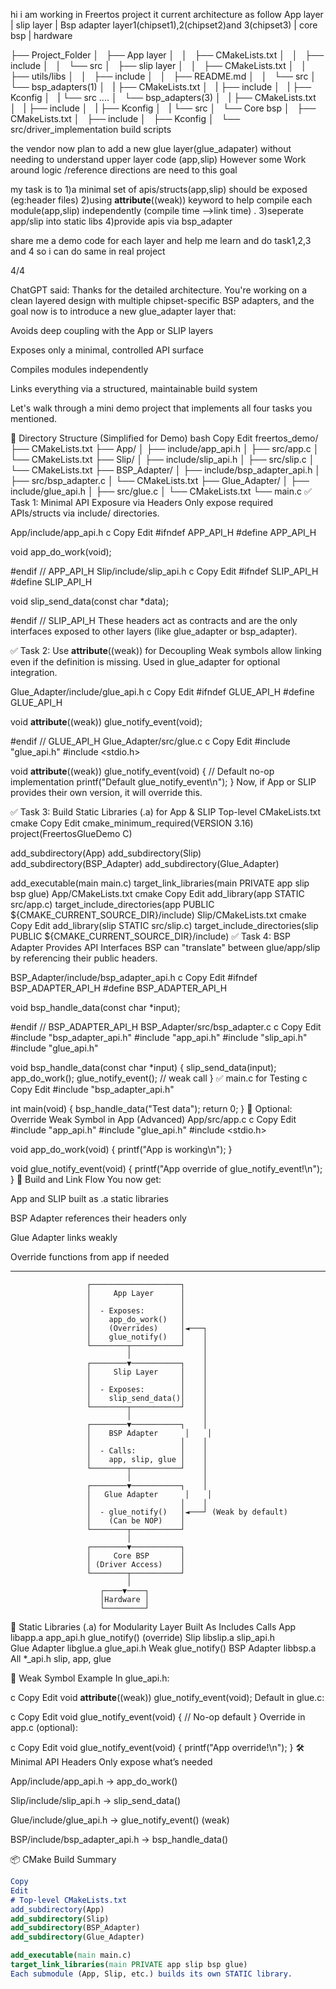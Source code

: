 hi i am working in Freertos project it current architecture as follow 
App layer 
   |
slip layer
  |
Bsp adapter layer1(chipset1),2(chipset2)and 3(chipset3) 
  |
core bsp
  |
hardware

├── Project_Folder
│   ├── App layer
│   │   ├── CMakeLists.txt
│   │   ├── include
│   │   └── src
│   ├── slip layer
│   │   ├── CMakeLists.txt
│   │   ├── utils/libs
│   │   ├── include
│   │   ├── README.md
│   │   └── src
│   └── bsp_adapters(1)
│    |   ├── CMakeLists.txt
│    |   ├── include
│    |   ├── Kconfig
│    |   └── src
....
│   └── bsp_adapters(3)
│    |   ├── CMakeLists.txt
│    |   ├── include
│    |   ├── Kconfig
│    |   └── src
│   └── Core bsp
│       ├── CMakeLists.txt
│       ├── include
│       ├── Kconfig
│       └── src/driver_implementation
build scripts 

the vendor now plan to add a new glue layer(glue_adapater) without needing to understand upper layer code  (app,slip)
However some Work around logic /reference directions are need to this goal

my task is to 
1)a minimal set of apis/structs(app,slip) should be exposed (eg:header files) 
2)using __attribute__((weak)) keyword to help compile each module(app,slip) independently (compile time -->link time) .
3)seperate app/slip into static libs
4)provide apis via bsp_adapter 

share me a demo code for each layer and help me learn and do task1,2,3 and 4
so i can do same in real project 

   




4/4

ChatGPT said:
Thanks for the detailed architecture. You're working on a clean layered design with multiple chipset-specific BSP adapters, and the goal now is to introduce a new glue_adapter layer that:

Avoids deep coupling with the App or SLIP layers

Exposes only a minimal, controlled API surface

Compiles modules independently

Links everything via a structured, maintainable build system

Let's walk through a mini demo project that implements all four tasks you mentioned.

🔧 Directory Structure (Simplified for Demo)
bash
Copy
Edit
freertos_demo/
├── CMakeLists.txt
├── App/
│   ├── include/app_api.h
│   ├── src/app.c
│   └── CMakeLists.txt
├── Slip/
│   ├── include/slip_api.h
│   ├── src/slip.c
│   └── CMakeLists.txt
├── BSP_Adapter/
│   ├── include/bsp_adapter_api.h
│   ├── src/bsp_adapter.c
│   └── CMakeLists.txt
├── Glue_Adapter/
│   ├── include/glue_api.h
│   ├── src/glue.c
│   └── CMakeLists.txt
└── main.c
✅ Task 1: Minimal API Exposure via Headers
Only expose required APIs/structs via include/ directories.

App/include/app_api.h
c
Copy
Edit
#ifndef APP_API_H
#define APP_API_H

void app_do_work(void);

#endif // APP_API_H
Slip/include/slip_api.h
c
Copy
Edit
#ifndef SLIP_API_H
#define SLIP_API_H

void slip_send_data(const char *data);

#endif // SLIP_API_H
These headers act as contracts and are the only interfaces exposed to other layers (like glue_adapter or bsp_adapter).

✅ Task 2: Use __attribute__((weak)) for Decoupling
Weak symbols allow linking even if the definition is missing. Used in glue_adapter for optional integration.

Glue_Adapter/include/glue_api.h
c
Copy
Edit
#ifndef GLUE_API_H
#define GLUE_API_H

void __attribute__((weak)) glue_notify_event(void);

#endif // GLUE_API_H
Glue_Adapter/src/glue.c
c
Copy
Edit
#include "glue_api.h"
#include <stdio.h>

void __attribute__((weak)) glue_notify_event(void) {
    // Default no-op implementation
    printf("Default glue_notify_event\n");
}
Now, if App or SLIP provides their own version, it will override this.

✅ Task 3: Build Static Libraries (.a) for App & SLIP
Top-level CMakeLists.txt
cmake
Copy
Edit
cmake_minimum_required(VERSION 3.16)
project(FreertosGlueDemo C)

add_subdirectory(App)
add_subdirectory(Slip)
add_subdirectory(BSP_Adapter)
add_subdirectory(Glue_Adapter)

add_executable(main main.c)
target_link_libraries(main PRIVATE app slip bsp glue)
App/CMakeLists.txt
cmake
Copy
Edit
add_library(app STATIC src/app.c)
target_include_directories(app PUBLIC ${CMAKE_CURRENT_SOURCE_DIR}/include)
Slip/CMakeLists.txt
cmake
Copy
Edit
add_library(slip STATIC src/slip.c)
target_include_directories(slip PUBLIC ${CMAKE_CURRENT_SOURCE_DIR}/include)
✅ Task 4: BSP Adapter Provides API Interfaces
BSP can "translate" between glue/app/slip by referencing their public headers.

BSP_Adapter/include/bsp_adapter_api.h
c
Copy
Edit
#ifndef BSP_ADAPTER_API_H
#define BSP_ADAPTER_API_H

void bsp_handle_data(const char *input);

#endif // BSP_ADAPTER_API_H
BSP_Adapter/src/bsp_adapter.c
c
Copy
Edit
#include "bsp_adapter_api.h"
#include "app_api.h"
#include "slip_api.h"
#include "glue_api.h"

void bsp_handle_data(const char *input) {
    slip_send_data(input);
    app_do_work();
    glue_notify_event(); // weak call
}
✅ main.c for Testing
c
Copy
Edit
#include "bsp_adapter_api.h"

int main(void) {
    bsp_handle_data("Test data");
    return 0;
}
🔄 Optional: Override Weak Symbol in App (Advanced)
App/src/app.c
c
Copy
Edit
#include "app_api.h"
#include "glue_api.h"
#include <stdio.h>

void app_do_work(void) {
    printf("App is working\n");
}

void glue_notify_event(void) {
    printf("App override of glue_notify_event!\n");
}
🔁 Build and Link Flow
You now get:

App and SLIP built as .a static libraries

BSP Adapter references their headers only

Glue Adapter links weakly

Override functions from app if needed

----------------------------------------------------
                     ┌────────────────────┐
                     │     App Layer      │
                     │                    │
                     │  - Exposes:        │
                     │    app_do_work()   │
                     │    (Overrides)     │◄───┐
                     │    glue_notify()   │    │
                     └────────┬───────────┘    │
                              │                │
                     ┌────────▼───────────┐    │
                     │     Slip Layer     │    │
                     │                    │    │
                     │  - Exposes:        │    │
                     │    slip_send_data()│    │
                     └────────┬───────────┘    │
                              │                │
                     ┌────────▼───────────┐    │
                     │    BSP Adapter      │    │
                     │                    │    │
                     │  - Calls:          │    │
                     │    app, slip, glue │    │
                     └────────┬───────────┘    │
                              │                │
                     ┌────────▼───────────┐    │
                     │   Glue Adapter      │    │
                     │                    │    │
                     │  - glue_notify()   │◄───┘ (Weak by default)
                     │    (Can be NOP)    │
                     └────────┬───────────┘
                              │
                     ┌────────▼───────────┐
                     │     Core BSP       │
                     │ (Driver Access)    │
                     └────────┬───────────┘
                              │
                        ┌────▼────┐
                        │Hardware │
                        └─────────┘
🔩 Static Libraries (.a) for Modularity
Layer	Built As	Includes	Calls
App	libapp.a	app_api.h	glue_notify() (override)
Slip	libslip.a	slip_api.h	
Glue Adapter	libglue.a	glue_api.h	Weak glue_notify()
BSP Adapter	libbsp.a	All *_api.h	slip, app, glue

🔄 Weak Symbol Example
In glue_api.h:

c
Copy
Edit
void __attribute__((weak)) glue_notify_event(void);
Default in glue.c:

c
Copy
Edit
void glue_notify_event(void) {
    // No-op default
}
Override in app.c (optional):

c
Copy
Edit
void glue_notify_event(void) {
    printf("App override!\n");
}
🛠️ Minimal API Headers
Only expose what’s needed

App/include/app_api.h → app_do_work()

Slip/include/slip_api.h → slip_send_data()

Glue/include/glue_api.h → glue_notify_event() (weak)

BSP/include/bsp_adapter_api.h → bsp_handle_data()

📦 CMake Build Summary
```cmake
Copy
Edit
# Top-level CMakeLists.txt
add_subdirectory(App)
add_subdirectory(Slip)
add_subdirectory(BSP_Adapter)
add_subdirectory(Glue_Adapter)

add_executable(main main.c)
target_link_libraries(main PRIVATE app slip bsp glue)
Each submodule (App, Slip, etc.) builds its own STATIC library.

```
